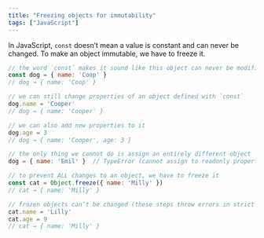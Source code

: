 ```yaml
---
title: "Freezing objects for immutability"
tags: ["JavaScript"]
---
```

In JavaScript, `const` doesn’t mean a value is constant and can never be changed. To make an object immutable, we have to freeze it.

```js
// the word `const` makes it sound like this object can never be modified
const dog = { name: 'Coop' }
// dog → { name: 'Coop' }

// we can still change properties of an object defined with `const`
dog.name = 'Cooper'
// dog → { name: 'Cooper' }

// we can also add new properties to it
dog.age = 3
// dog → { name: 'Cooper', age: 3 }

// the only thing we cannot do is assign an entirely different object
dog = { name: 'Emil' }  // TypeError (cannot assign to readonly property)

// to prevent ALL changes to an object, we have to freeze it
const cat = Object.freeze({ name: 'Milly' })
// cat → { name: 'Milly' }

// frozen objects can’t be changed (these steps throw errors in strict mode)
cat.name = 'Lilly'
cat.age = 9
// cat → { name: 'Milly' }
```
